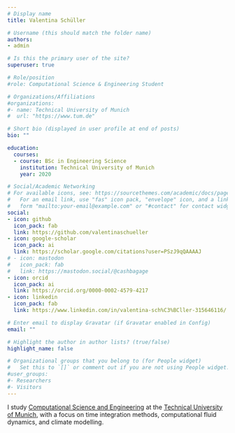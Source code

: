 ```yaml
---
# Display name
title: Valentina Schüller

# Username (this should match the folder name)
authors:
- admin

# Is this the primary user of the site?
superuser: true

# Role/position
#role: Computational Science & Engineering Student

# Organizations/Affiliations
#organizations:
#- name: Technical University of Munich
#  url: "https://www.tum.de"

# Short bio (displayed in user profile at end of posts)
bio: ""

education:
  courses:
  - course: BSc in Engineering Science
    institution: Technical University of Munich
    year: 2020

# Social/Academic Networking
# For available icons, see: https://sourcethemes.com/academic/docs/page-builder/#icons
#   For an email link, use "fas" icon pack, "envelope" icon, and a link in the
#   form "mailto:your-email@example.com" or "#contact" for contact widget.
social:
- icon: github
  icon_pack: fab
  link: https://github.com/valentinaschueller
- icon: google-scholar
  icon_pack: ai
  link: https://scholar.google.com/citations?user=PSzJ9qQAAAAJ
# - icon: mastodon
#   icon_pack: fab
#   link: https://mastodon.social/@cashbagage
- icon: orcid
  icon_pack: ai
  link: https://orcid.org/0000-0002-4579-4217
- icon: linkedin
  icon_pack: fab
  link: https://www.linkedin.com/in/valentina-sch%C3%BCller-315646116/

# Enter email to display Gravatar (if Gravatar enabled in Config)
email: ""

# Highlight the author in author lists? (true/false)
highlight_name: false

# Organizational groups that you belong to (for People widget)
#   Set this to `[]` or comment out if you are not using People widget.
#user_groups:
#- Researchers
#- Visitors
---
```


I study [Computational Science and Engineering](https://www.in.tum.de/en/for-prospective-students/masters-programs/computational-science-and-engineering/) at the [Technical University of Munich](https://www.tum.de), with a focus on time integration methods, computational fluid dynamics, and climate modelling.